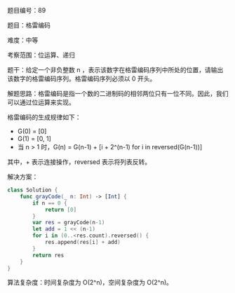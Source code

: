 题目编号：89

题目：格雷编码

难度：中等

考察范围：位运算、递归

题干：给定一个非负整数 n ，表示该数字在格雷编码序列中所处的位置，请输出该数字的格雷编码序列。格雷编码序列必须以 0 开头。

解题思路：格雷编码是指一个数的二进制码的相邻两位只有一位不同。因此，我们可以通过位运算来实现。

格雷编码的生成规律如下：

- G(0) = [0]
- G(1) = [0, 1]
- 当 n > 1 时，G(n) = G(n-1) + [i + 2^(n-1) for i in reversed(G(n-1))]

其中，+ 表示连接操作，reversed 表示将列表反转。

解决方案：

```swift
class Solution {
    func grayCode(_ n: Int) -> [Int] {
        if n == 0 {
            return [0]
        }
        var res = grayCode(n-1)
        let add = 1 << (n-1)
        for i in (0..<res.count).reversed() {
            res.append(res[i] + add)
        }
        return res
    }
}
```

算法复杂度：时间复杂度为 O(2^n)，空间复杂度为 O(2^n)。